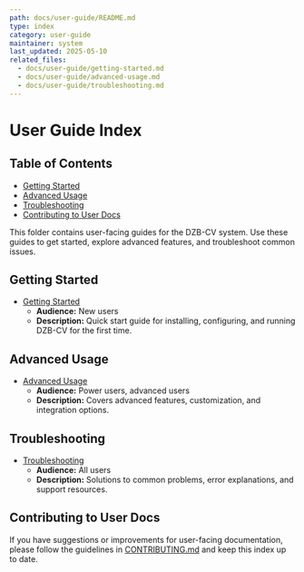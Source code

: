 ```yaml
---
path: docs/user-guide/README.md
type: index
category: user-guide
maintainer: system
last_updated: 2025-05-10
related_files:
  - docs/user-guide/getting-started.md
  - docs/user-guide/advanced-usage.md
  - docs/user-guide/troubleshooting.md
---
```


# User Guide Index

## Table of Contents
- [Getting Started](#getting-started)
- [Advanced Usage](#advanced-usage)
- [Troubleshooting](#troubleshooting)
- [Contributing to User Docs](#contributing-to-user-docs)

This folder contains user-facing guides for the DZB-CV system. Use these guides to get started, explore advanced features, and troubleshoot common issues.

## Getting Started
- [Getting Started](getting-started.md)
  - **Audience:** New users
  - **Description:** Quick start guide for installing, configuring, and running DZB-CV for the first time.

## Advanced Usage
- [Advanced Usage](advanced-usage.md)
  - **Audience:** Power users, advanced users
  - **Description:** Covers advanced features, customization, and integration options.

## Troubleshooting
- [Troubleshooting](troubleshooting.md)
  - **Audience:** All users
  - **Description:** Solutions to common problems, error explanations, and support resources.

## Contributing to User Docs
If you have suggestions or improvements for user-facing documentation, please follow the guidelines in [CONTRIBUTING.md](../../CONTRIBUTING.md) and keep this index up to date. 